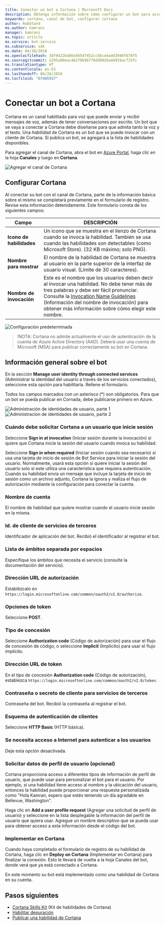 ```yaml
---
title: Conectar un bot a Cortana | Microsoft Docs
description: Obtenga información sobre cómo configurar un bot para acceder a través de la interfaz de Cortana.
keywords: cortana, canal de bot, configurar cortana
author: RobStand
ms.author: kamrani
manager: kamrani
ms.topic: article
ms.service: bot-service
ms.subservice: sdk
ms.date: 04/30/2018
ms.openlocfilehash: 3df9d22b486e56547452cc5bce4add3946f670f5
ms.sourcegitcommit: a295a90eac461f8b96770dd902ba44919acf33fc
ms.translationtype: HT
ms.contentlocale: es-ES
ms.lasthandoff: 06/26/2019
ms.locfileid: "67405937"
---
```

# <a name="connect-a-bot-to-cortana"></a>Conectar un bot a Cortana

Cortana es un canal habilitado para voz que puede enviar y recibir mensajes de voz, además de tener conversaciones por escrito. Un bot que se vaya a conectar a Cortana debe diseñarse para que admita tanto la voz y el texto. Una *habilidad* de Cortana es un bot que se puede invocar con un cliente de Cortana. Si publica un bot, se agregará a la lista de habilidades disponibles.

Para agregar el canal de Cortana, abra el bot en [Azure Portal](https://portal.azure.com/), haga clic en la hoja **Canales** y luego en **Cortana**.

![Agregar el canal de Cortana](~/media/channels/cortana-addchannel.png)

## <a name="configure-cortana"></a>Configurar Cortana

Al conectar su bot con el canal de Cortana, parte de la información básica sobre el mismo se completará previamente en el formulario de registro. Revise esta información detenidamente. Este formulario consta de los siguientes campos:

| Campo | DESCRIPCIÓN |
|------|------|
| **Icono de habilidades** | Un icono que se muestra en el lienzo de Cortana cuando se invoca la habilidad. También se usa cuando las habilidades son detectables (como Microsoft Store). (32 KB máximo; solo PNG).|
| **Nombre para mostrar** | El nombre de la habilidad de Cortana se muestra al usuario en la parte superior de la interfaz de usuario visual. (Límite de 30 caracteres). |
| **Nombre de invocación** | Este es el nombre que los usuarios deben decir al invocar una habilidad. No debe tener más de tres palabras y debe ser fácil pronunciar. Consulte la [Invocation Name Guidelines][invocation] (Información del nombre de invocación) para obtener más información sobre cómo elegir este nombre.|

![Configuración predeterminada](~/media/channels/cortana-defaultsettings.png)

>!NOTA: Cortana no admite actualmente el uso de autenticación de la cuenta de Azure Active Directory (AAD). Deberá usar una cuenta de Microsoft (MSA) para publicar correctamente su bot en Cortana.

## <a name="general-bot-information"></a>Información general sobre el bot

En la sección **Manage user identity through connected services** (Administrar la identidad del usuario a través de los servicios conectados), seleccione esta opción para habilitarla. Rellene el formulario.

Todos los campos marcados con un asterisco (*) son obligatorios. Para que un bot se pueda publicar en Cornada, debe publicarse primero en Azure.

![Administración de identidades de usuario, parte 1](~/media/channels/cortana-manageidentity-1.png)
![Administracion de identidades de usuario, parte 2](~/media/channels/cortana-manageidentity-2.png)

### <a name="when-should-cortana-prompt-for-a-user-to-sign-in"></a>Cuándo debe solicitar Cortana a un usuario que inicie sesión

Seleccione **Sign in at invocation** (Iniciar sesión durante la invocación) si quiere que Cortana inicie la sesión del usuario cuando invoca su habilidad.

Seleccione **Sign in when required** (Iniciar sesión cuando sea necesario) si usa una tarjeta de inicio de sesión de Bot Service para iniciar la sesión del usuario. Normalmente, usará esta opción si quiere iniciar la sesión del usuario solo si este utiliza una característica que requiera autenticación. Cuando su habilidad envía un mensaje que incluye la tarjeta de inicio de sesión como un archivo adjunto, Cortana la ignora y realiza el flujo de autorización mediante la configuración para conectar la cuenta.

### <a name="account-name"></a>Nombre de cuenta

El nombre de habilidad que quiere mostrar cuando el usuario inicie sesión en la misma.

### <a name="client-id-for-third-party-services"></a>Id. de cliente de servicios de terceros

Identificador de aplicación del bot. Recibió el identificador al registrar el bot.

### <a name="space-separated-list-of-scopes"></a>Lista de ámbitos separada por espacios

Especifique los ámbitos que necesita el servicio (consulte la documentación del servicio).

### <a name="authorization-url"></a>Dirección URL de autorización

Establézcalo en `https://login.microsoftonline.com/common/oauth2/v2.0/authorize`.

### <a name="token-options"></a>Opciones de token

Seleccione **POST**.

### <a name="grant-type"></a>Tipo de concesión

Seleccione **Authorization code** (Código de autorización) para usar el flujo de concesión de código, o seleccione **Implicit** (Implícito) para usar el flujo implícito.

### <a name="token-url"></a>Dirección URL de token

En el tipo de concesión **Authorization code** (Código de autorización), establezca `https://login.microsoftonline.com/common/oauth2/v2.0/token`.

### <a name="client-secretpassword-for-third-party-services"></a>Contraseña o secreto de cliente para servicios de terceros

Contraseña del bot. Recibió la contraseña al registrar el bot.

### <a name="client-authentication-scheme"></a>Esquema de autenticación de clientes

Seleccione **HTTP Basic** (HTTP básica).

### <a name="internet-access-required-to-authenticate-users"></a>Se necesita acceso a Internet para autenticar a los usuarios

Deje esta opción desactivada.

### <a name="request-user-profile-data-optional"></a>Solicitar datos de perfil de usuario (opcional)

Cortana proporciona acceso a diferentes tipos de información de perfil de usuario, que puede usar para personalizar el bot para el usuario. Por ejemplo, si una habilidad tiene acceso al nombre y la ubicación del usuario, entonces la habilidad puede proporcionar una respuesta personalizada como "Hola Kamran, espero que estés teniendo un día agradable en Bellevue, Washington".

Haga clic en **Add a user profile request** (Agregar una solicitud de perfil de usuario) y seleccione en la lista desplegable la información del perfil de usuario que quiera usar. Agregue un nombre descriptivo que se pueda usar para obtener acceso a esta información desde el código del bot.

### <a name="deploy-on-cortana"></a>Implementar en Cortana

Cuando haya completado el formulario de registro de su habilidad de Cortana, haga clic en **Deploy on Cortana** (Implementar en Cortana) para finalizar la conexión. Esto le llevará de vuelta a la hoja Canales del bot, donde verá que ya está conectado a Cortana.

En este momento su bot está implementado como una habilidad de Cortana en su cuenta.

## <a name="next-steps"></a>Pasos siguientes

* [Cortana Skills Kit](https://aka.ms/CortanaSkillsKitOverview) (Kit de habilidades de Cortana)
* [Habilitar depuración](bot-service-debug-cortana-skill.md)
* [Publicar una habilidad de Cortana][publish]

[invocation]: https://docs.microsoft.com/cortana/skills/cortana-invocation-guidelines
[publish]: https://docs.microsoft.com/cortana/skills/publish-skill
[CortanaEntity]: https://aka.ms/lgvcto
